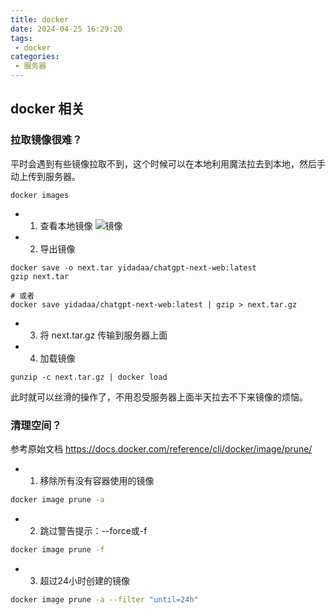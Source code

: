 ```yaml
---
title: docker
date: 2024-04-25 16:29:20
tags:
 - docker 
categories:
 - 服务器
---
```


## docker 相关

### 拉取镜像很难？

平时会遇到有些镜像拉取不到，这个时候可以在本地利用魔法拉去到本地，然后手动上传到服务器。

```shell
docker images 
```
- 1. 查看本地镜像
![镜像](/Java/WX20240425-163138@2x.png)
  
- 2. 导出镜像
```shell
docker save -o next.tar yidadaa/chatgpt-next-web:latest
gzip next.tar

# 或者
docker save yidadaa/chatgpt-next-web:latest | gzip > next.tar.gz

```
- 3. 将 next.tar.gz 传输到服务器上面
- 4. 加载镜像
    
```shell
gunzip -c next.tar.gz | docker load
```

此时就可以丝滑的操作了，不用忍受服务器上面半天拉去不下来镜像的烦恼。

### 清理空间？

参考原始文档 https://docs.docker.com/reference/cli/docker/image/prune/

- 1. 移除所有没有容器使用的镜像
    
```bash
docker image prune -a

```
- 2. 跳过警告提示：--force或-f
    
```bash
docker image prune -f
```

- 3. 超过24小时创建的镜像
    
```bash
docker image prune -a --filter "until=24h"
```